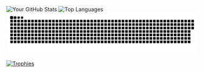![Your GitHub Stats](https://github-readme-stats.vercel.app/api?username=innoxv&show_icons=true&theme=radical)  ![Top Languages](https://github-readme-stats.vercel.app/api/top-langs/?username=innoxv&layout=compact&theme=radical) 
![Snake Animation](https://github.com/innoxv/innoxv/blob/main/output/github-contribution-grid-snake-dark.svg)

[![Trophies](https://github-profile-trophy.vercel.app/?username=innoxv&theme=onedark)](https://github.com/ryo-ma/github-profile-trophy)

<!-- ![Streak Stats](https://github-readme-streak-stats.herokuapp.com/?user=innoxv&theme=dark) -->
